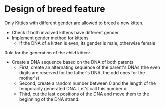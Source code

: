 # Design of breed feature

Only Kitties with different gender are allowed to breed a new kitten.
- Check if both involved kittens have different gender
- Implement gender method for kittens
    - If the DNA of a kitten is even, its gender is male, otherwise female

Rule for the generation of the child kitten:
- Create a DNA sequence based on the DNA of both parents
    - First, create an alternating sequence of the parent's DNAs (the even digits are reserved for the father's DNA, the odd ones for the mother's)
    - Second, create a random number between 0 and the length of the temporarily generated DNA. Let's call this number x.
    - Third, cut the last x positions of the DNA and move them to the beginning of the DNA strand.
